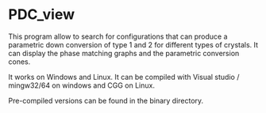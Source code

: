 # PDC_view
This program allow to search for configurations that can produce a parametric down conversion of type 1 and 2 for different types of crystals.
It can display the phase matching graphs and the parametric conversion cones.

It works on Windows and Linux.
It can be compiled with Visual studio / mingw32/64 on windows and CGG on Linux.

Pre-compiled versions can be found in the binary directory.
